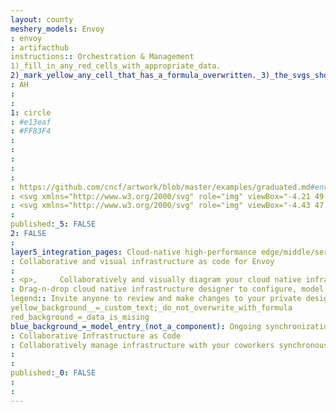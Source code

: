 ```yaml
---
layout: county 
meshery_models: Envoy
: envoy
: artifacthub
instructions:: Orchestration & Management
1)_fill_in_any_red_cells_with_appropriate_data.
2)_mark_yellow_any_cell_that_has_a_formula_overwritten._3)_the_svgs_shouldn't_have_xml_header_they_are_added_programmatically_through_workflows: Service Proxy
: AH
: 
: 
1: circle
: #e13eaf
: #FF83F4
: 
: 
: 
: 
: 
: https://github.com/cncf/artwork/blob/master/examples/graduated.md#envoy-logos
: <svg xmlns="http://www.w3.org/2000/svg" role="img" viewBox="-4.21 49.54 439.92 332.67"><style>svg {enable-background:new 0 0 432 432}</style><path fill="#b31aab" d="M109.8 210.6l.6 25.4 26.8 16.6-.6-25.4zm65.4 105.8l-.6-24.9-23.5-14.6c-.3-.2-.7-.5-1-.7l.6 25 24.5 15.2zM91.5 350l-61.3-38-1.5-63.7 30.1-13-.6-25.5-48 20.7c-3.7 1.6-5.9 5-5.8 8.9l1.8 76.5c.1 3.9 2.5 7.8 6.3 10.2L86 371.7c3.4 2.1 7.6 2.7 11 1.6.4-.1.7-.2 1-.4l45.1-19.4-24.5-15.2L91.5 350z"/><path fill="#d163ce" d="M289.6 209.1c-.1-4.6-2.9-9.1-7.3-11.9L193 141.9l-2.8 1.2.6 26.8 70.7 43.8 1.7 71.6 27 16.7 1.5-.6-2.1-92.3zM182.7 334.8l-82.9-51.4-2-86.3 37.8-16.3-.7-29.7-58.7 25.3c-4.3 1.9-6.9 5.8-6.8 10.4L71.7 288c.1 4.6 2.9 9.1 7.3 11.8l97.2 60.3c4 2.5 8.8 3.1 12.9 1.9.4-.1.8-.3 1.2-.5l57.4-24.7-28.6-17.7-36.4 15.7z"/><path fill="#e13eaf" d="M415.9 138.3L291.3 61c-4.6-2.8-10.1-3.6-14.8-2.1-.5.1-.9.3-1.4.5l-121.6 52.4c-4.9 2.1-7.9 6.6-7.8 11.9l3.1 129.6c.1 5.3 3.3 10.4 8.4 13.5L281.8 344c4.6 2.8 10.1 3.6 14.7 2.1.5-.1.9-.3 1.4-.5l121.6-52.4c4.9-2.1 7.9-6.7 7.8-11.9l-3-129.6c-.1-5.1-3.3-10.3-8.4-13.4zM289.3 315.2L181 248.1l-2.7-112.7 105.6-45.5L392.2 157l2.7 112.7-105.6 45.5z"/></svg>
: <svg xmlns="http://www.w3.org/2000/svg" role="img" viewBox="-4.43 47.82 438.36 331.11"><style>svg {enable-background:new 0 0 432 432}</style><style>.st0{fill:#fff}</style><path d="M109.3 208.2l.6 25.4 26.7 16.5-.6-25.4zm65.2 105.4l-.6-24.8-23.4-14.5c-.3-.2-.7-.5-1-.7l.6 24.9 24.4 15.1zm-83.4 33.5L30 309.2l-1.5-63.5 29.9-12.9-.6-25.4L10 228c-3.7 1.6-5.9 5-5.8 8.9L6 313.1c.1 3.9 2.5 7.8 6.3 10.1l73.3 45.4c3.4 2.1 7.5 2.7 11 1.6.4-.1.7-.2 1-.4l45-19.4-24.4-15.1-27.1 11.8zm197.4-140.4c-.1-4.6-2.9-9.1-7.3-11.8l-88.9-55.1-2.7 1.2.6 26.7 70.4 43.6 1.7 71.4 26.9 16.7 1.5-.6-2.2-92.1z" class="st0"/><path d="M182 332l-82.6-51.2-2-86 37.6-16.2-.7-29.6-58.4 25.2c-4.3 1.9-6.9 5.8-6.8 10.4l2.4 100.8c.1 4.6 2.9 9.1 7.3 11.8l96.8 60c4 2.5 8.8 3.1 12.8 1.9.4-.1.8-.3 1.2-.5l57.2-24.7-28.4-17.6L182 332z" class="st0"/><path d="M414.4 136.2l-124.2-77c-4.6-2.8-10-3.6-14.7-2.1-.5.1-.9.3-1.4.5L153 109.8c-4.9 2.1-7.9 6.6-7.7 11.9l3 129.2c.1 5.2 3.3 10.4 8.3 13.5l124.2 76.9c4.6 2.8 10 3.6 14.7 2.1.5-.1.9-.3 1.4-.5L418 290.7c4.9-2.1 7.8-6.6 7.7-11.9l-3-129.2c-.1-5.2-3.3-10.3-8.3-13.4zM288.2 312.5l-107.9-66.9-2.7-112.2L282.9 88l107.9 66.9 2.7 112.2-105.3 45.4z" class="st0"/></svg>
: 
published:_5: FALSE
2: FALSE
: 
layer5_integration_pages: Cloud-native high-performance edge/middle/service proxy
: Collaborative and visual infrastructure as code for Envoy
: 
: <p>,     Collaboratively and visually diagram your cloud native infrastructure with GitOps-style pipeline integration. Design, test, and manage configuration your Kubernetes-based, containerized applications as a visual topology., </p>, <p>,     Looking for best practice cloud native design and deployment best practices? Choose from thousands of pre-built components in MeshMap. Choose from hundreds of ready-made design patterns by importing templates from Meshery Catalog or use our low code designer, MeshMap, to create and deploy your own cloud native infrastructure designs., </p>
: Drag-n-drop cloud native infrastructure designer to configure, model, and deploy your workloads.
legend:: Invite anyone to review and make changes to your private designs.
yellow_background__=_custom_text;_do_not_overwrite_with_formula
red_background_=_data_is_mising
blue_background_=_model_entry_(not_a_component): Ongoing synchronization of Kubernetes configuration and changes across any number of clusters.
: Collaborative Infrastructure as Code
: Collaboratively manage infrastructure with your coworkers synchronously sharing the same designs.
: 
: 
published:_0: FALSE
: 
: 
---
```

